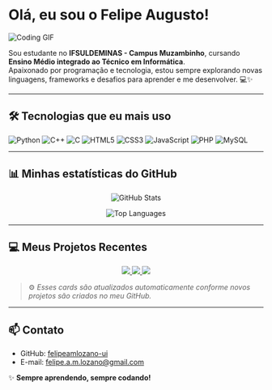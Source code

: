 # Olá, eu sou o Felipe Augusto! 

![Coding GIF](https://media.giphy.com/media/26FPJGjhefSJuaRhu/giphy.gif)

Sou estudante no **IFSULDEMINAS - Campus Muzambinho**, cursando **Ensino Médio integrado ao Técnico em Informática**.  
Apaixonado por programação e tecnologia, estou sempre explorando novas linguagens, frameworks e desafios para aprender e me desenvolver. 💻✨

---

## 🛠 Tecnologias que eu mais uso

![Python](https://img.shields.io/badge/-Python-3776AB?style=for-the-badge&logo=python&logoColor=white)
![C++](https://img.shields.io/badge/-C++-00599C?style=for-the-badge&logo=c%2B%2B&logoColor=white)
![C](https://img.shields.io/badge/-C-555555?style=for-the-badge&logo=c&logoColor=white)
![HTML5](https://img.shields.io/badge/-HTML5-E34F26?style=for-the-badge&logo=html5&logoColor=white)
![CSS3](https://img.shields.io/badge/-CSS3-1572B6?style=for-the-badge&logo=css3&logoColor=white)
![JavaScript](https://img.shields.io/badge/-JavaScript-F7DF1E?style=for-the-badge&logo=javascript&logoColor=black)
![PHP](https://img.shields.io/badge/-PHP-777BB4?style=for-the-badge&logo=php&logoColor=white)
![MySQL](https://img.shields.io/badge/-MySQL-4479A1?style=for-the-badge&logo=mysql&logoColor=white)

---

## 📊 Minhas estatísticas do GitHub

<p align="center">
  <img src="https://github-readme-stats.vercel.app/api?username=felipeamlozano-ui&show_icons=true&theme=tokyonight&count_private=true&hide_border=true" alt="GitHub Stats" />
</p>

<p align="center">
  <img src="https://github-readme-stats.vercel.app/api/top-langs/?username=felipeamlozano-ui&layout=compact&theme=tokyonight&hide_border=true" alt="Top Languages" />
</p>

---

## 💻 Meus Projetos Recentes

<p align="center">
  <a href="https://github.com/felipeamlozano-ui">
    <img src="https://github-readme-stats.vercel.app/api/pin/?username=felipeamlozano-ui&repo=REPO1&theme=tokyonight" />
  </a>
  <a href="https://github.com/felipeamlozano-ui">
    <img src="https://github-readme-stats.vercel.app/api/pin/?username=felipeamlozano-ui&repo=REPO2&theme=tokyonight" />
  </a>
  <a href="https://github.com/felipeamlozano-ui">
    <img src="https://github-readme-stats.vercel.app/api/pin/?username=felipeamlozano-ui&repo=REPO3&theme=tokyonight" />
  </a>
</p>

> ⚙️ *Esses cards são atualizados automaticamente conforme novos projetos são criados no meu GitHub.*

---

## 📫 Contato 

- GitHub: [felipeamlozano-ui](https://github.com/felipeamlozano-ui)  
- E-mail: [felipe.a.m.lozano@gmail.com](mailto:felipe.a.m.lozano@gmail.com)  

✨ **Sempre aprendendo, sempre codando!**

